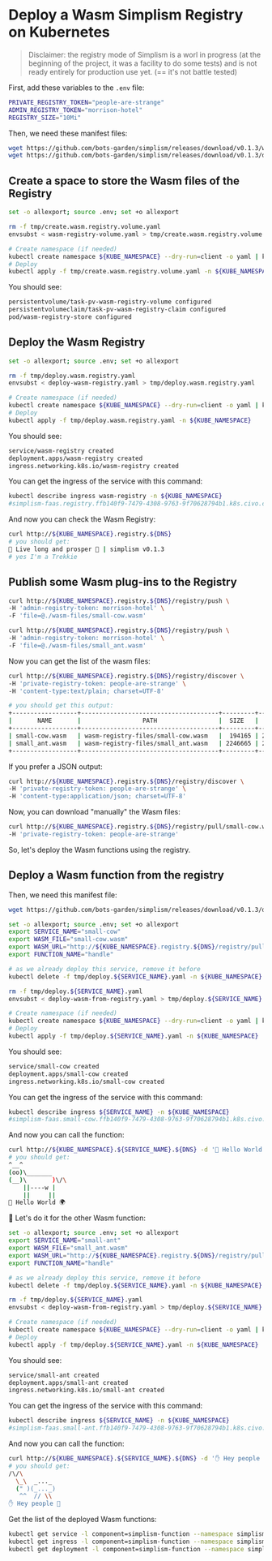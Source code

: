 # Deploy a Wasm Simplism Registry on Kubernetes

> Disclaimer: the registry mode of Simplism is a worl in progress (at the beginning of the project, it was a facility to do some tests) and is not ready entirely for production use yet. (== it's not battle tested)

First, add these variables to the `.env` file:

```bash
PRIVATE_REGISTRY_TOKEN="people-are-strange"
ADMIN_REGISTRY_TOKEN="morrison-hotel"
REGISTRY_SIZE="10Mi"
```

Then, we need these manifest files:

```bash
wget https://github.com/bots-garden/simplism/releases/download/v0.1.3/wasm-registry-volume.yaml 
wget https://github.com/bots-garden/simplism/releases/download/v0.1.3/deploy-wasm-registry.yaml
```

## Create a space to store the Wasm files of the Registry

```bash
set -o allexport; source .env; set +o allexport

rm -f tmp/create.wasm.registry.volume.yaml
envsubst < wasm-registry-volume.yaml > tmp/create.wasm.registry.volume.yaml

# Create namespace (if needed)
kubectl create namespace ${KUBE_NAMESPACE} --dry-run=client -o yaml | kubectl apply -f -
# Deploy
kubectl apply -f tmp/create.wasm.registry.volume.yaml -n ${KUBE_NAMESPACE}
```

You should see:
```bash
persistentvolume/task-pv-wasm-registry-volume configured
persistentvolumeclaim/task-pv-wasm-registry-claim configured
pod/wasm-registry-store configured
```

## Deploy the Wasm Registry

```bash
set -o allexport; source .env; set +o allexport

rm -f tmp/deploy.wasm.registry.yaml
envsubst < deploy-wasm-registry.yaml > tmp/deploy.wasm.registry.yaml

# Create namespace (if needed)
kubectl create namespace ${KUBE_NAMESPACE} --dry-run=client -o yaml | kubectl apply -f -
# Deploy
kubectl apply -f tmp/deploy.wasm.registry.yaml -n ${KUBE_NAMESPACE}
```

You should see:
```bash
service/wasm-registry created
deployment.apps/wasm-registry created
ingress.networking.k8s.io/wasm-registry created
```

You can get the ingress of the service with this command:
```bash
kubectl describe ingress wasm-registry -n ${KUBE_NAMESPACE}
#simplism-faas.registry.ffb140f9-7479-4308-9763-9f70628794b1.k8s.civo.com 
```

And now you can check the Wasm Registry:
```bash
curl http://${KUBE_NAMESPACE}.registry.${DNS}
# you should get: 
🖖 Live long and prosper 🤗 | simplism v0.1.3
# yes I'm a Trekkie
```

## Publish some Wasm plug-ins to the Registry

```bash
curl http://${KUBE_NAMESPACE}.registry.${DNS}/registry/push \
-H 'admin-registry-token: morrison-hotel' \
-F 'file=@./wasm-files/small-cow.wasm'

curl http://${KUBE_NAMESPACE}.registry.${DNS}/registry/push \
-H 'admin-registry-token: morrison-hotel' \
-F 'file=@./wasm-files/small_ant.wasm'

```

Now you can get the list of the wasm files:
```bash
curl http://${KUBE_NAMESPACE}.registry.${DNS}/registry/discover \
-H 'private-registry-token: people-are-strange' \
-H 'content-type:text/plain; charset=UTF-8'

# you should get this output:
+------------------+--------------------------------------+---------+---------------------+
|       NAME       |                 PATH                 |  SIZE   |       CREATED       |
+------------------+--------------------------------------+---------+---------------------+
| small-cow.wasm   | wasm-registry-files/small-cow.wasm   |  194165 | 2024-01-26 07:27:00 |
| small_ant.wasm   | wasm-registry-files/small_ant.wasm   | 2246665 | 2024-01-26 07:27:07 |
+------------------+--------------------------------------+---------+---------------------+
```

If you prefer a JSON output:
```bash
curl http://${KUBE_NAMESPACE}.registry.${DNS}/registry/discover \
-H 'private-registry-token: people-are-strange' \
-H 'content-type:application/json; charset=UTF-8'
```

Now, you can download "manually" the Wasm files:
```bash
curl http://${KUBE_NAMESPACE}.registry.${DNS}/registry/pull/small-cow.wasm -o small-cow.wasm \
-H 'private-registry-token: people-are-strange'
```

So, let's deploy the Wasm functions using the registry.

## Deploy a Wasm function from the registry

Then, we need this manifest file:

```bash
wget https://github.com/bots-garden/simplism/releases/download/v0.1.3/deploy-wasm-from-registry.yaml
```

```bash
set -o allexport; source .env; set +o allexport
export SERVICE_NAME="small-cow"
export WASM_FILE="small-cow.wasm" 
export WASM_URL="http://${KUBE_NAMESPACE}.registry.${DNS}/registry/pull/${WASM_FILE}"
export FUNCTION_NAME="handle"

# as we already deploy this service, remove it before
kubectl delete -f tmp/deploy.${SERVICE_NAME}.yaml -n ${KUBE_NAMESPACE}

rm -f tmp/deploy.${SERVICE_NAME}.yaml
envsubst < deploy-wasm-from-registry.yaml > tmp/deploy.${SERVICE_NAME}.yaml

# Create namespace (if needed)
kubectl create namespace ${KUBE_NAMESPACE} --dry-run=client -o yaml | kubectl apply -f -
# Deploy
kubectl apply -f tmp/deploy.${SERVICE_NAME}.yaml -n ${KUBE_NAMESPACE}
```

You should see:
```bash
service/small-cow created
deployment.apps/small-cow created
ingress.networking.k8s.io/small-cow created
```

You can get the ingress of the service with this command:
```bash
kubectl describe ingress ${SERVICE_NAME} -n ${KUBE_NAMESPACE}
#simplism-faas.small-cow.ffb140f9-7479-4308-9763-9f70628794b1.k8s.civo.com
```

And now you can call the function:
```bash
curl http://${KUBE_NAMESPACE}.${SERVICE_NAME}.${DNS} -d '👋 Hello World 🌍'
# you should get: 
^__^
(oo)\_______
(__)\       )\/\
    ||----w |
    ||     ||
👋 Hello World 🌍
```

🎉 Let's do it for the other Wasm function:

```bash
set -o allexport; source .env; set +o allexport
export SERVICE_NAME="small-ant"
export WASM_FILE="small_ant.wasm" 
export WASM_URL="http://${KUBE_NAMESPACE}.registry.${DNS}/registry/pull/${WASM_FILE}"
export FUNCTION_NAME="handle"

# as we already deploy this service, remove it before
kubectl delete -f tmp/deploy.${SERVICE_NAME}.yaml -n ${KUBE_NAMESPACE}

rm -f tmp/deploy.${SERVICE_NAME}.yaml
envsubst < deploy-wasm-from-registry.yaml > tmp/deploy.${SERVICE_NAME}.yaml

# Create namespace (if needed)
kubectl create namespace ${KUBE_NAMESPACE} --dry-run=client -o yaml | kubectl apply -f -
# Deploy
kubectl apply -f tmp/deploy.${SERVICE_NAME}.yaml -n ${KUBE_NAMESPACE}
```

You should see:
```bash
service/small-ant created
deployment.apps/small-ant created
ingress.networking.k8s.io/small-ant created
```

You can get the ingress of the service with this command:
```bash
kubectl describe ingress ${SERVICE_NAME} -n ${KUBE_NAMESPACE}
#simplism-faas.small-ant.ffb140f9-7479-4308-9763-9f70628794b1.k8s.civo.com
```

And now you can call the function:
```bash
curl http://${KUBE_NAMESPACE}.${SERVICE_NAME}.${DNS} -d '✋ Hey people 🤗'
# you should get: 
/\/\
  \_\  _..._
  (" )(_..._)
   ^^  // \\
✋ Hey people 🤗
```

Get the list of the deployed Wasm functions:
```bash
kubectl get service -l component=simplism-function --namespace simplism-faas
kubectl get ingress -l component=simplism-function --namespace simplism-faas
kubectl get deployment -l component=simplism-function --namespace simplism-faas

```

